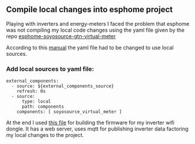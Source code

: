 ## Compile local changes into esphome project

Playing with inverters and energy-meters I faced the problem that esphome was not compiling my local code changes using the yaml file given by the repo [esphome-soyosource-gtn-virtual-meter](https://github.com/syssi/esphome-soyosource-gtn-virtual-meter) 

According to this [manual](https://esphome.io/components/external_components.html) the yaml file had to be changed to use local sources.

### Add local sources to yaml file:
 
```
external_components:
  - source: ${external_components_source}
    refresh: 0s
  - source:
      type: local
      path: components
    components: [ soyosource_virtual_meter ]
```

At the end I used [this file](esp8266-wifi-dongle-limiter-Web.Local.yaml) for building the firmware for my inverter wifi dongle. 
It has a web server, uses mqtt for publishing inverter data factoring my local changes to the project.
